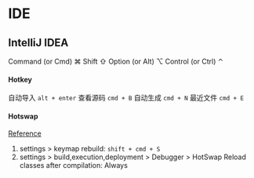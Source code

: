 # IDE

## IntelliJ IDEA

Command (or Cmd) ⌘
Shift ⇧
Option (or Alt) ⌥
Control (or Ctrl) ⌃

#### Hotkey
自动导入 `alt + enter`
查看源码 `cmd + B`
自动生成 `cmd + N`
最近文件 `cmd + E`

#### Hotswap
[Reference](http://hotswapagent.org/mydoc_setup_intellij_idea.html)
1. settings > keymap
rebuild:  `shift + cmd + S`
2. settings > build,execution,deployment > Debugger > HotSwap
Reload classes after compilation: Always
